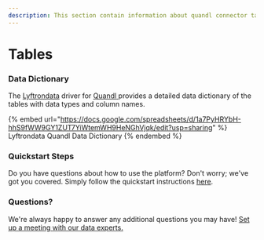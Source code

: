 ```yaml
---
description: This section contain information about quandl connector tables information
---
```


# Tables

### Data Dictionary

The [Lyftrondata](https://www.lyftrondata.com/) driver for [Quandl](https://www.lyftrondata.com/integration/quandl/)[ ](https://www.lyftrondata.com/integration/quandl/)provides a detailed data dictionary of the tables with data types and column names.

{% embed url="https://docs.google.com/spreadsheets/d/1a7PyHRYbH-hhS9fWW9GY1ZUT7YiWtemWH9HeNGhVjqk/edit?usp=sharing" %}
Lyftrondata Quandl Data Dictionary
{% endembed %}

### Quickstart Steps

Do you have questions about how to use the platform? Don't worry; we've got you covered. Simply follow the quickstart instructions [here](../../../../quickstart-steps.md).

### Questions? <a href="#questions" id="questions"></a>

We're always happy to answer any additional questions you may have! [Set up a meeting with our data experts.](https://www.lyftrondata.com/book-a-meeting/)

